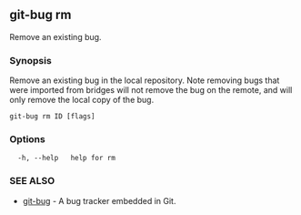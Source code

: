 ## git-bug rm

Remove an existing bug.

### Synopsis

Remove an existing bug in the local repository. Note removing bugs that were imported from bridges will not remove the bug on the remote, and will only remove the local copy of the bug.

```
git-bug rm ID [flags]
```

### Options

```
  -h, --help   help for rm
```

### SEE ALSO

* [git-bug](git-bug.md)	 - A bug tracker embedded in Git.

